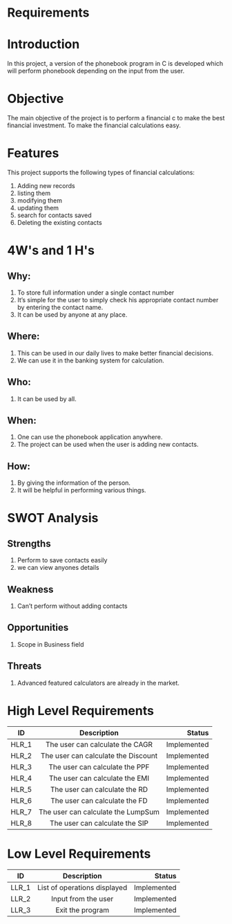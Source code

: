 # Requirements

# Introduction
In this project, a version of the phonebook program in C is developed which will perform phonebook depending on the input from the user.

# Objective
The main objective of the project is to perform a financial c to make the best financial investment. To make the financial calculations easy.

# Features
This project supports the following types of financial calculations:

1. Adding new records
2. listing them
3.  modifying them
4. updating them
5. search for contacts saved
6. Deleting the existing contacts

# 4W's and 1 H's
## Why:
1.  To store full information under a single contact number
2. It’s simple for the user to simply check his appropriate contact number by entering the contact name.
3. It can be used by anyone at any place.

## Where:
1. This can be used in our daily lives to make better financial decisions.
2. We can use it in the banking system for calculation.

## Who:
1. It can be used by all.

## When:
1. One can use the phonebook application anywhere.
2. The project can be used when the user is adding new contacts.

## How:
1. By giving the information of the person.
2. It will be helpful in performing various things.

# SWOT Analysis

## Strengths
1. Perform to save contacts easily
2. we can view anyones details

## Weakness
1. Can’t perform without adding contacts

## Opportunities
1.  Scope in Business field

## Threats
1. Advanced featured calculators are already in the market.

# High Level Requirements
| ID   |      Description     |  Status |
|----------|:-------------:|------:|
| HLR_1 |  The user can calculate the CAGR | Implemented  |
| HLR_2 |    The user can calculate the Discount  | Implemented  |
| HLR_3 |    The user can calculate the PPF  | Implemented  |
| HLR_4 |    The user can calculate the EMI  | Implemented  |
| HLR_5 |    The user can calculate the RD  | Implemented  |
| HLR_6 |    The user can calculate the FD  | Implemented  |
| HLR_7 |    The user can calculate the LumpSum  | Implemented  |
| HLR_8 |    The user can calculate the SIP  | Implemented  |

# Low Level Requirements
| ID   |      Description     |  Status |
|----------|:-------------:|------:|
| LLR_1 |  List of operations displayed | Implemented  |
| LLR_2 |  Input from the user  | Implemented  |
| LLR_3 |  Exit the program  | Implemented  |

